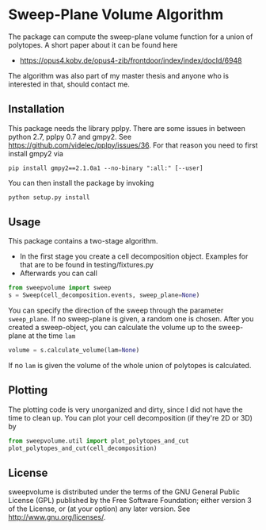 # Sweep-Plane Volume Algorithm
The package can compute the sweep-plane volume function for a union of polytopes.
 A short paper about it can be found here
 * <https://opus4.kobv.de/opus4-zib/frontdoor/index/index/docId/6948>

The algorithm was also part of my master thesis and anyone who is interested in that, should contact me.
## Installation
This package needs the library pplpy. There are some issues in between python 2.7,
pplpy 0.7 and gmpy2. See <https://github.com/videlec/pplpy/issues/36>.
 For that reason you need to first install gmpy2 via
 ```
 pip install gmpy2==2.1.0a1 --no-binary ":all:" [--user]
 ```
 You can then install the package by invoking
```python
python setup.py install
```
## Usage
This package contains a two-stage algorithm. 
- In the first stage you create a cell decomposition object.
 Examples for that are to be found in testing/fixtures.py
 - Afterwards you can call
 ```python
from sweepvolume import sweep
s = Sweep(cell_decomposition.events, sweep_plane=None)
```
You can specify the direction of the sweep through the parameter `sweep_plane`.
If no sweep-plane is given, a random one is chosen.
After you created a sweep-object, you can calculate the volume up to the sweep-plane at the time `lam`
```python
volume = s.calculate_volume(lam=None)
```
If no `lam` is given the volume of the whole union of polytopes is calculated.
## Plotting
The plotting code is very unorganized and dirty, since I did not have the time to clean up.
You can plot your cell decomposition (if they're 2D or 3D) by
```python
from sweepvolume.util import plot_polytopes_and_cut
plot_polytopes_and_cut(cell_decomposition)
```
## License
sweepvolume is distributed under the terms of the GNU General Public License (GPL)
published by the Free Software Foundation; either version 3 of
the License, or (at your option) any later version. See http://www.gnu.org/licenses/.
 

